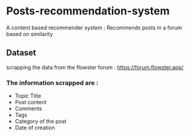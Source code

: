 # Posts-recommendation-system

A content based recommender system : Recommends posts in a forum based on similarity
 
## Dataset
scrapping the data from the flowster forum : https://forum.flowster.app/
### The information scrapped are : 
* Topic Title
* Post content
* Comments
* Tags
* Category of the post
* Date of creation
